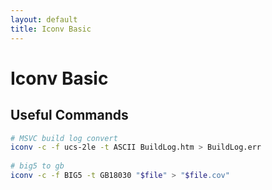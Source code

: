 ```yaml
---
layout: default
title: Iconv Basic
---
```


# Iconv Basic

## Useful Commands

```bash
# MSVC build log convert
iconv -c -f ucs-2le -t ASCII BuildLog.htm > BuildLog.err
 
# big5 to gb
iconv -c -f BIG5 -t GB18030 "$file" > "$file.cov"
```
